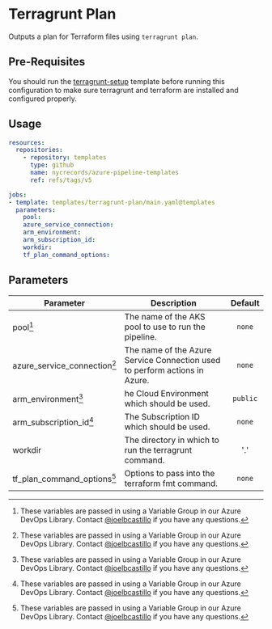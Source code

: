 Terragrunt Plan
================

Outputs a plan for Terraform files using `terragrunt plan`.

Pre-Requisites
--------------

You should run the [terragrunt-setup](../terragrunt-setup/README.md) template before running this configuration to make sure terragrunt and terraform are installed and configured properly.

Usage
-----

```yaml
resources:
  repositories:
    - repository: templates
      type: github
      name: nycrecords/azure-pipeline-templates
      ref: refs/tags/v5

jobs:
- template: templates/terragrunt-plan/main.yaml@templates
  parameters:
    pool: 
    azure_service_connection: 
    arm_environment: 
    arm_subscription_id: 
    workdir:
    tf_plan_command_options: 
```

Parameters
----------

| Parameter                    | Description                                                                | Default  |
| ---------------------------- | -------------------------------------------------------------------------- | :------: |
| pool[^1]                     | The name of the AKS pool to use to run the pipeline.                       |  `none`  |
| azure_service_connection[^1] | The name of the Azure Service Connection used to perform actions in Azure. |  `none`  |
| arm_environment[^1]          | he Cloud Environment which should be used.                                 | `public` |
| arm_subscription_id[^1]      | The Subscription ID which should be used.                                  |  `none`  |
| workdir                      | The directory in which to run the terragrunt command.                      |   '.'    |
| tf_plan_command_options[^1]   | Options to pass into the terraform fmt command.                            |  `none`  |

[^1]: These variables are passed in using a Variable Group in our Azure DevOps Library. Contact [@joelbcastillo](https://github.com/joelbcastillo) if you have any questions.
